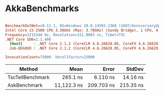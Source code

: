 # AkkaBenchmarks
``` ini

BenchmarkDotNet=v0.11.1, OS=Windows 10.0.14393.2368 (1607/AnniversaryUpdate/Redstone1)
Intel Core i5-2500 CPU 3.30GHz (Max: 3.70GHz) (Sandy Bridge), 1 CPU, 4 logical and 4 physical cores
Frequency=3215348 Hz, Resolution=311.0083 ns, Timer=TSC
.NET Core SDK=2.1.400
  [Host]     : .NET Core 2.1.2 (CoreCLR 4.6.26628.05, CoreFX 4.6.26629.01), 64bit RyuJIT
  Job-QSGQUO : .NET Core 2.1.2 (CoreCLR 4.6.26628.05, CoreFX 4.6.26629.01), 64bit RyuJIT

InvocationCount=75000  UnrollFactor=25000  

```
|           Method |        Mean |      Error |    StdDev |
|----------------- |------------:|-----------:|----------:|
| TscTellBenchmark |    265.1 ns |   6.110 ns |  14.16 ns |
|     AskBenchmark | 11,122.3 ns | 209.703 ns | 215.35 ns |
